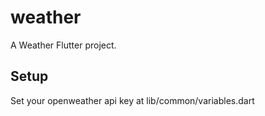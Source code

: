 # weather

A Weather Flutter project.

## Setup

Set your openweather api key at lib/common/variables.dart
